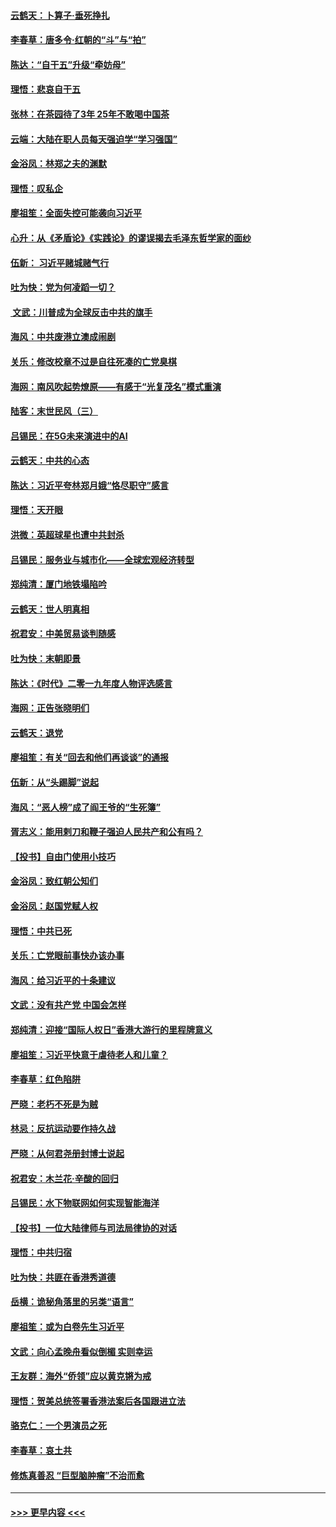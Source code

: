 #### [云鹤天：卜算子‧垂死挣扎](../pages/nsc993/n11739956.md?t=12241055) 
#### [李春草：唐多令‧红朝的“斗”与“拍”](../pages/nsc993/n11739830.md?t=12241055) 
#### [陈达：“自干五”升级“牵妨母”](../pages/nsc993/n11739724.md?t=12241055) 
#### [理悟：悲哀自干五](../pages/nsc993/n11739547.md?t=12241055) 
#### [张林：在茶园待了3年 25年不敢喝中国茶](../pages/nsc993/n11739240.md?t=12241055) 
#### [云端：大陆在职人员每天强迫学“学习强国”](../pages/nsc993/n11738735.md?t=12241055) 
#### [金浴凤：林郑之夫的渊默](../pages/nsc993/n11737735.md?t=12241055) 
#### [理悟：叹私企](../pages/nsc993/n11737715.md?t=12241055) 
#### [廖祖笙：全面失控可能袭向习近平](../pages/nsc993/n11737704.md?t=12241055) 
#### [心升：从《矛盾论》《实践论》的谬误揭去毛泽东哲学家的面纱](../pages/nsc993/n11736962.md?t=12241055) 
#### [伍新： 习近平赌城赌气行](../pages/nsc993/n11736929.md?t=12241055) 
#### [吐为快：党为何凌蹈一切？](../pages/nsc993/n11736915.md?t=12241055) 
#### [ 文武：川普成为全球反击中共的旗手](../pages/nsc993/n11736882.md?t=12241055) 
#### [海风：中共废港立澳成闹剧](../pages/nsc993/n11735857.md?t=12241055) 
#### [关乐：修改校章不过是自往死凑的亡党臭棋](../pages/nsc993/n11735097.md?t=12241055) 
#### [海网：南风吹起势燎原——有感于“光复茂名”模式重演](../pages/nsc993/n11732308.md?t=12241055) 
#### [陆客：末世民风（三）](../pages/nsc993/n11732211.md?t=12241055) 
#### [吕锡民：在5G未来演进中的AI](../pages/nsc993/n11730010.md?t=12241055) 
#### [云鹤天：中共的心态](../pages/nsc993/n11729906.md?t=12241055) 
#### [陈达：习近平夸林郑月娥“恪尽职守”感言](../pages/nsc993/n11729881.md?t=12241055) 
#### [理悟：天开眼](../pages/nsc993/n11729699.md?t=12241055) 
#### [洪微：英超球星也遭中共封杀](../pages/nsc993/n11727243.md?t=12241055) 
#### [吕锡民：服务业与城市化——全球宏观经济转型](../pages/nsc993/n11725845.md?t=12241055) 
#### [郑纯清：厦门地铁塌陷吟](../pages/nsc993/n11725813.md?t=12241055) 
#### [云鹤天：世人明真相](../pages/nsc993/n11725621.md?t=12241055) 
#### [祝君安：中美贸易谈判随感](../pages/nsc993/n11725609.md?t=12241055) 
#### [吐为快：末朝即景](../pages/nsc993/n11723365.md?t=12241055) 
#### [陈达：《时代》二零一九年度人物评选感言](../pages/nsc993/n11723337.md?t=12241055) 
#### [海网：正告张晓明们](../pages/nsc993/n11723228.md?t=12241055) 
#### [云鹤天：退党](../pages/nsc993/n11723056.md?t=12241055) 
#### [廖祖笙：有关“回去和他们再谈谈”的通报](../pages/nsc993/n11722442.md?t=12241055) 
#### [伍新：从“头踢脚”说起](../pages/nsc993/n11722429.md?t=12241055) 
#### [海风：“恶人榜”成了阎王爷的“生死簿”](../pages/nsc993/n11722272.md?t=12241055) 
#### [胥志义：能用剌刀和鞭子强迫人民共产和公有吗？](../pages/nsc993/n11720569.md?t=12241055) 
#### [【投书】自由门使用小技巧](../pages/nsc993/n11720180.md?t=12241055) 
#### [金浴凤：致红朝公知们](../pages/nsc993/n11720563.md?t=12241055) 
#### [金浴凤：赵国党赋人权](../pages/nsc993/n11720533.md?t=12241055) 
#### [理悟：中共已死](../pages/nsc993/n11720233.md?t=12241055) 
#### [关乐：亡党眼前事快办该办事](../pages/nsc993/n11719160.md?t=12241055) 
#### [海风：给习近平的十条建议](../pages/nsc993/n11717616.md?t=12241055) 
#### [文武：没有共产党 中国会怎样](../pages/nsc993/n11717584.md?t=12241055) 
#### [郑纯清：迎接“国际人权日”香港大游行的里程牌意义](../pages/nsc993/n11717417.md?t=12241055) 
#### [廖祖笙：习近平快意于虐待老人和儿童？](../pages/nsc993/n11715313.md?t=12241055) 
#### [李春草：红色陷阱](../pages/nsc993/n11715029.md?t=12241055) 
#### [严晓：老朽不死是为贼](../pages/nsc993/n11712910.md?t=12241055) 
#### [林忌：反抗运动要作持久战](../pages/nsc993/n11712623.md?t=12241055) 
#### [严晓：从何君尧册封博士说起](../pages/nsc993/n11712465.md?t=12241055) 
#### [祝君安：木兰花·辛酸的回归](../pages/nsc993/n11712381.md?t=12241055) 
#### [吕锡民：水下物联网如何实现智能海洋](../pages/nsc993/n11711158.md?t=12241055) 
#### [【投书】一位大陆律师与司法局律协的对话](../pages/nsc993/n11709675.md?t=12241055) 
#### [理悟：中共归宿](../pages/nsc993/n11710059.md?t=12241055) 
#### [吐为快：共匪在香港秀道德](../pages/nsc993/n11709979.md?t=12241055) 
#### [岳横：诡秘角落里的另类“语言”](../pages/nsc993/n11709792.md?t=12241055) 
#### [廖祖笙：或为白卷先生习近平](../pages/nsc993/n11708330.md?t=12241055) 
#### [文武：向心孟晚舟看似倒楣 实则幸运](../pages/nsc993/n11708236.md?t=12241055) 
#### [王友群：海外“侨领”应以黄克锵为戒](../pages/nsc993/n11706176.md?t=12241055) 
#### [理悟：贺美总统签署香港法案后各国跟进立法](../pages/nsc993/n11706853.md?t=12241055) 
#### [骆克仁：一个男演员之死](../pages/nsc993/n11706677.md?t=12241055) 
#### [李春草：哀土共](../pages/nsc993/n11706255.md?t=12241055) 
#### [修炼真善忍 “巨型脑肿瘤”不治而愈](../pages/nsc993/n11705340.md?t=12241055) 

----
#### [ >>> 更早内容 <<< ](../indexes/nsc993-earlier.md)
